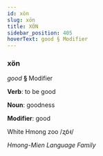 ```yaml
---
id: xön
slug: xön
title: XÖN
sidebar_position: 405
hoverText: good § Modifier
---
```


### xön

*good* **§** Modifier

**Verb**: to be good

**Noun**: goodness

**Modifier**: good

White Hmong zoo /ʐɒ̃˧/

*Hmong-Mien Language Family*